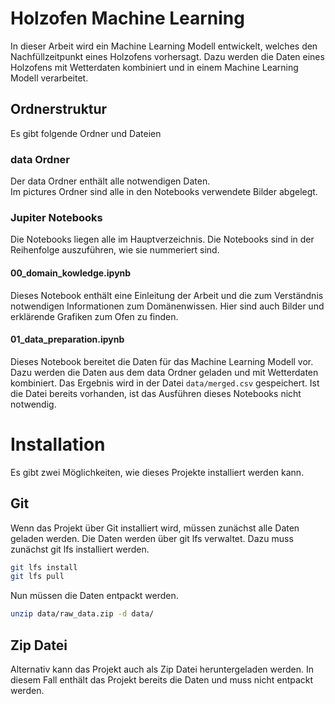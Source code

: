 # Holzofen Machine Learning

In dieser Arbeit wird ein Machine Learning Modell entwickelt, welches den Nachfüllzeitpunkt eines Holzofens vorhersagt. Dazu werden die Daten eines Holzofens mit Wetterdaten kombiniert und in einem Machine Learning Modell verarbeitet.

## Ordnerstruktur

Es gibt folgende Ordner und Dateien

### data Ordner

Der data Ordner enthält alle notwendigen Daten. \
Im pictures Ordner sind alle in den Notebooks verwendete Bilder abgelegt.

### Jupiter Notebooks

Die Notebooks liegen alle im Hauptverzeichnis. Die Notebooks sind in der Reihenfolge auszuführen, wie sie nummeriert sind.

#### 00_domain_kowledge.ipynb

Dieses Notebook enthält eine Einleitung der Arbeit und die zum Verständnis notwendigen Informationen zum Domänenwissen. Hier sind auch Bilder und erklärende Grafiken zum Ofen zu finden.

#### 01_data_preparation.ipynb

Dieses Notebook bereitet die Daten für das Machine Learning Modell vor. Dazu werden die Daten aus dem data Ordner geladen und mit Wetterdaten kombiniert. Das Ergebnis wird in der Datei `data/merged.csv` gespeichert. Ist die Datei bereits vorhanden, ist das Ausführen dieses Notebooks nicht notwendig.

# Installation

Es gibt zwei Möglichkeiten, wie dieses Projekte installiert werden kann.

## Git

Wenn das Projekt über Git installiert wird, müssen zunächst alle Daten geladen werden.
Die Daten werden über git lfs verwaltet. Dazu muss zunächst git lfs installiert werden.

```bash
git lfs install
git lfs pull
```

Nun müssen die Daten entpackt werden.

```bash
unzip data/raw_data.zip -d data/
```

## Zip Datei

Alternativ kann das Projekt auch als Zip Datei heruntergeladen werden. In diesem Fall enthält das Projekt bereits die Daten und muss nicht entpackt werden.

